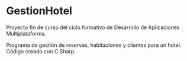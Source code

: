 # GestionHotel
Proyecto fin de curso del ciclo formativo de Desarrollo de Aplicaciones Multiplataforma. 

Programa de gestión de reservas, habitaciones y clientes para un hotel.
Código creado con C Sharp.
